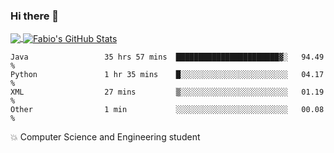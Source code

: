 ### Hi there 👋
<a href="https://github.com/fabiovincenzi/fabiovincenzi">
  <img align="center" src="https://github-readme-stats.vercel.app/api/top-langs/?username=fabiovincenzi&title_color=ffffff&text_color=c9cacc&icon_color=2bbc8a&bg_color=1d1f21&langs_count=3" />
</a>
<a href="https://github.com/fabiovincenzi/fabiovincenzi">
  <img align="center" src="https://github-readme-stats.vercel.app/api?username=fabiovincenzi&show_icons=true&line_height=27&count_private=true&title_color=ffffff&text_color=c9cacc&icon_color=2bbc8a&bg_color=1d1f21" alt="Fabio's GitHub Stats" />
</a>
<!--START_SECTION:waka-->

```text
Java                 35 hrs 57 mins  ███████████████████████▓░   94.49 %
Python               1 hr 35 mins    █░░░░░░░░░░░░░░░░░░░░░░░░   04.17 %
XML                  27 mins         ▒░░░░░░░░░░░░░░░░░░░░░░░░   01.19 %
Other                1 min           ░░░░░░░░░░░░░░░░░░░░░░░░░   00.08 %
```

<!--END_SECTION:waka-->

:boom: Computer Science and Engineering student
